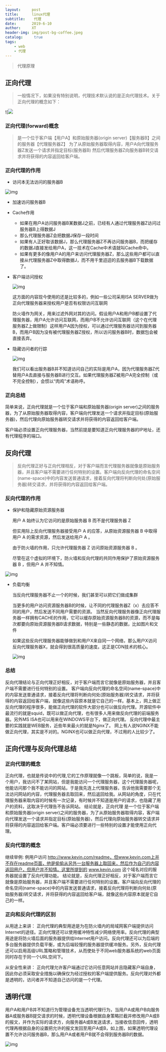 ```yaml
---
layout:     post
title:      linux代理
subtitle:    代理
date:       2019-6-10
author:     XT
header-img: img/post-bg-coffee.jpeg
catalog: 	 true
tags:
    - web
    - 代理
---
```



> 代理原理

## 正向代理

> 一般情况下，如果没有特别说明，代理技术默认说的是正向代理技术。关于正向代理的概念如下：

![![](https://raw.githubusercontent.com/xineting/xineting.github.io/master/pic/1.png)

### 正向代理(forward)概念

> 是一个位于客户端【用户A】和原始服务器(origin server)【服务器B】之间的服务器【代理服务器Z】
> 为了从原始服务器取得内容，用户A向代理服务器Z发送一个请求并指定目标(服务器B)
> 然后代理服务器Z向服务器B转交请求并将获得的内容返回给客户端。



### 正向代理的作用

* 访问本无法访问的服务器B

![img](https://raw.githubusercontent.com/xineting/xineting.github.io/master/pic/2.png)

* 加速访问服务器B

* Cache作用

  * 如果在用户A访问服务器B某数据J之前，已经有人通过代理服务器Z访问过服务器B上得数据J
  * 那么代理服务器Z会把数据J保存一段时间
  * 如果有人正好取该数据J，那么代理服务器Z不再访问服务器B，而把缓存的数据J直接发给用户A，这一技术在Cache中术语就叫Cache命中。
  * 如果有更多的像用户A的用户来访问代理服务器Z，那么这些用户都可以直接从代理服务器Z中取得数据J，而不用千里迢迢的去服务器B下载数据了。

* 客户端访问授权

  ![img](https://raw.githubusercontent.com/xineting/xineting.github.io/master/pic/3.png)

  这方面的内容现今使用的还是比较多的，例如一些公司采用ISA SERVER做为正向代理服务器来授权用户是否有权限访问互联网

  防火墙作为网关，用来过滤外网对其的访问。假设用户A和用户B都设置了代理服务器，用户A允许访问互联网，而用户B不允许访问互联网（这个在代理服务器Z上做限制）这样用户A因为授权，可以通过代理服务器访问到服务器B，而用户B因为没有被代理服务器Z授权，所以访问服务器B时，数据包会被直接丢弃。

  

* 隐藏访问者的行踪

  ![img](https://raw.githubusercontent.com/xineting/xineting.github.io/master/pic/4.png)

  我们可以看出服务器B并不知道访问自己的实际是用户A，因为代理服务器Z代替用户A去直接与服务器B进行交互。如果代理服务器Z被用户A完全控制（或不完全控制），会惯以“肉鸡”术语称呼。

### 正向总结

简单来说，正向代理就是一个位于客户端和原始服务器(origin server)之间的服务器，为了从原始服务器取得内容，客户端向代理发送一个请求并指定目标(原始服务器)，然后代理向原始服务器转交请求并将获得的内容返回给客户端。

客户端必须设置正向代理服务器，当然前提是要知道正向代理服务器的IP地址，还有代理程序的端口。

  

## 反向代理

> 反向代理正好与正向代理相反，对于客户端而言代理服务器就像是原始服务器，并且客户端不需要进行任何特别的设置。客户端向反向代理的命名空间(name-space)中的内容发送普通请求，接着反向代理将判断向何处(原始服务器)转交请求，并将获得的内容返回给客户端。

### 反向代理的作用

* 保护和隐藏原始资源服务器

  用户 A 始终认为它访问的是原始服务器 B 而不是代理服务器 Z 

  但实用际上反向代理服务器接受用户 A 的应答，从原始资源服务器 B 中取得用户 A 的需求资源，然后发送给用户 A 。

  由于防火墙的作用，只允许代理服务器 Z 访问原始资源服务器 B 。

  尽管在这个虚拟的环境下，防火墙和反向代理的共同作用保护了原始资源服务器 B ，但用户 A 并不知情。

![img](https://raw.githubusercontent.com/xineting/xineting.github.io/master/pic/6.png)

* 负载均衡

  当反向代理服务器不止一个的时候，我们甚至可以把它们做成集群

  当更多的用户访问资源服务器B的时候，让不同的代理服务器Z（x）去应答不同的用户，然后发送不同用户需要的资源。
  当然反向代理服务器像正向代理服务器一样拥有CACHE的作用，它可以缓存原始资源服务器B的资源，而不是每次都要向原始资源服务器B请求数据，特别是一些静态的数据，比如图片和文件

  如果这些反向代理服务器能够做到和用户X来自同一个网络，那么用户X访问反向代理服务器X，就会得到很高质量的速度。这正是CDN技术的核心。

  ![img](https://raw.githubusercontent.com/xineting/xineting.github.io/master/pic/7.png)

### 总结

​	反向代理结论与正向代理正好相反，对于客户端而言它就像是原始服务器，并且客户端不需要进行任何特别的设置。	客户端向反向代理的命名空间(name-space)中的内容发送普通请求，接着反向代理将判断向何处(原始服务器)转交请求，并将获得的内容返回给客户端，就像这些内容原本就是它自己的一样。	
​	基本上，网上做正反向代理的程序很多，能做正向代理的软件大部分也可以做反向代理。
​	开源软件中最流行的就是squid，既可以做正向代理，也有很多人用来做反向代理的前端服务器。另外MS ISA也可以用来在WINDOWS平台下，做正向代理。
​	反向代理中最主要的实践就是WEB服务，近些年来最火的就是Nginx了。
​	网上有人说NGINX不能做正向代理，其实是不对的。NGINX也可以做正向代理，不过用的人比较少了。

## 正向代理与反向代理总结

### 正向代理的概念
正向代理，也就是传说中的代理,它的工作原理就像一个跳板，简单的说，我是一个用户，我访问不了某网站，但是我能访问一个代理服务器，这个代理服务器呢，他能访问那个我不能访问的网站，于是我先连上代理服务器，告诉他我需要那个无法访问网站的内容，代理服务器去取回来，然后返回给我。从网站的角度，只在代理服务器来取内容的时候有一次记录，有时候并不知道是用户的请求，也隐藏了用户的资料，这取决于代理告不告诉网站。
结论就是，正向代理 是一个位于客户端和原始服务器(origin server)之间的服务器，为了从原始服务器取得内容，客户端向代理发送一个请求并指定目标(原始服务器)，然后代理向原始服务器转交请求并将获得的内容返回给客户端。客户端必须要进行一些特别的设置才能使用正向代理。

### 反向代理的概念
继续举例: 
例用户访问 http://www.kevin.com/readme，但www.kevin.com上并不存在readme页面，他是偷偷从另外一台服务器上取回来，然后作为自己的内容返回用户，但用户并不知情。这里所提到的 www.kevin.com 这个域名对应的服务器就设置了反向代理功能。
结论就是，反向代理正好相反，对于客户端而言它就像是原始服务器，并且客户端不需要进行任何特别的设置。客户端向反向代理的命名空间(name-space)中的内容发送普通请求，接着反向代理将判断向何处(原始服务器)转交请求，并将获得的内容返回给客户端，就像这些内容原本就是它自己的一样。

### 正向和反向代理的区别
从用途上来讲：
正向代理的典型用途是为在防火墙内的局域网客户端提供访问Internet的途径。正向代理还可以使用缓冲特性减少网络使用率。反向代理的典型用途是将防火墙后面的服务器提供给Internet用户访问。反向代理还可以为后端的多台服务器提供负载平衡，或为后端较慢的服务器提供缓冲服务。另外，反向代理还可以启用高级URL策略和管理技术，从而使处于不同web服务器系统的web页面同时存在于同一个URL空间下。

从安全性来讲：
正向代理允许客户端通过它访问任意网站并且隐藏客户端自身，因此你必须采取安全措施以确保仅为经过授权的客户端提供服务。反向代理对外都是透明的，访问者并不知道自己访问的是一个代理。

## 透明代理

用户A和用户B并不知道行为管理设备充当透明代理行为，当用户A或用户B向服务器A或服务器B提交请求的时候，透明代理设备根据自身策略拦截并修改用户A或B的报文，并作为实际的请求方，向服务器A或B发送请求，当接收信息回传，透明代理再根据自身的设置把允许的报文发回至用户A或B，如上图，如果透明代理设置不允许访问服务器B，那么用户A或者用户B就不会得到服务器B的数据。

![img](https://raw.githubusercontent.com/xineting/xineting.github.io/master/pic/5.png)

